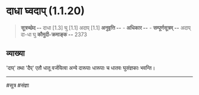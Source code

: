 # दाधा घ्वदाप् (1.1.20)
> **सूत्रच्छेद --** दाधा [1.3] घु [1.1] अदाप् [1.1]
> **अनुवृत्ति --** -
> **अधिकार --** -
> **सम्पूर्णसूत्रम् --** अदाप् दा-धा घु
> **कौमुदी-क्रमाङ्क --** 2373

## व्याख्या

'दाप्' तथा 'दैप्' एतौ धातू वर्जयित्वा अन्ये दारूपाः धारूपाः च धातवः घुसंज्ञकाः भवन्ति।

---
#सूत्र #संज्ञा 